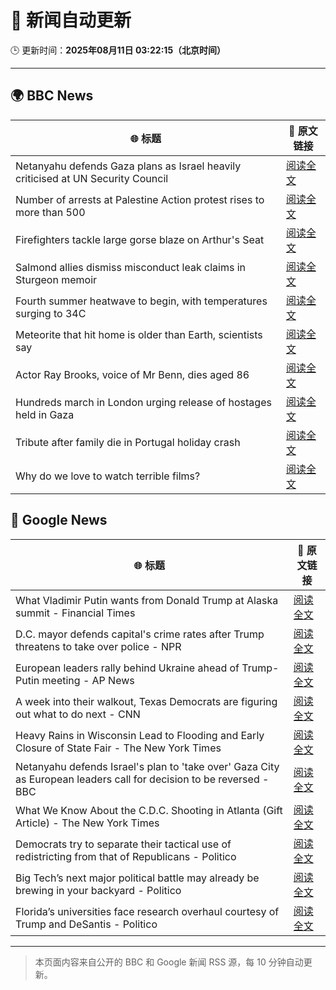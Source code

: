 # 🧠 新闻自动更新

🕒 更新时间：**2025年08月11日 03:22:15（北京时间）**

---

## 🌍 BBC News

| 🌐 标题 | 🔗 原文链接 |
|--------|-------------|
| Netanyahu defends Gaza plans as Israel heavily criticised at UN Security Council | [阅读全文](https://www.bbc.com/news/articles/c5yll33v9gwo?at_medium=RSS&at_campaign=rss) |
| Number of arrests at Palestine Action protest rises to more than 500 | [阅读全文](https://www.bbc.com/news/articles/cqjyyzlwk2go?at_medium=RSS&at_campaign=rss) |
| Firefighters tackle large gorse blaze on Arthur's Seat | [阅读全文](https://www.bbc.com/news/articles/ckg449e1vnpo?at_medium=RSS&at_campaign=rss) |
| Salmond allies dismiss misconduct leak claims in Sturgeon memoir | [阅读全文](https://www.bbc.com/news/articles/c8e11r83p9yo?at_medium=RSS&at_campaign=rss) |
| Fourth summer heatwave to begin, with temperatures surging to 34C | [阅读全文](https://www.bbc.com/weather/articles/czjm4zl20wzo?at_medium=RSS&at_campaign=rss) |
| Meteorite that hit home is older than Earth, scientists say | [阅读全文](https://www.bbc.com/news/articles/cwy003l0pw0o?at_medium=RSS&at_campaign=rss) |
| Actor Ray Brooks, voice of Mr Benn, dies aged 86 | [阅读全文](https://www.bbc.com/news/articles/cp899lyj2m3o?at_medium=RSS&at_campaign=rss) |
| Hundreds march in London urging release of hostages held in Gaza | [阅读全文](https://www.bbc.com/news/articles/c4g66x4xr6zo?at_medium=RSS&at_campaign=rss) |
| Tribute after family die in Portugal holiday crash | [阅读全文](https://www.bbc.com/news/articles/clyjj35pv77o?at_medium=RSS&at_campaign=rss) |
| Why do we love to watch terrible films? | [阅读全文](https://www.bbc.com/news/articles/cy40e08k1p0o?at_medium=RSS&at_campaign=rss) |

## 📰 Google News

| 🌐 标题 | 🔗 原文链接 |
|--------|-------------|
| What Vladimir Putin wants from Donald Trump at Alaska summit - Financial Times | [阅读全文](https://news.google.com/rss/articles/CBMicEFVX3lxTFB4MEY0aFFEeWNhckJhdW9jVm5nZUFqX20wS2tTRzk4d0YyWElLa3REZHlBVHhoeDR6cXJwSWduQzRGVFV5MS15Z0dOU0dFcXh5NFYxQ29XZ3NrNF9KUXhYV2dKbGVTaGZvUERwM3JZMTg?oc=5) |
| D.C. mayor defends capital's crime rates after Trump threatens to take over police - NPR | [阅读全文](https://news.google.com/rss/articles/CBMivwFBVV95cUxONFZ4b1IzVUw4QnMzdUtKV3k4T3RuZmh5NGdjOTVEb25wcUxIdjJKSGhwMi1Tb1lTTDVUMDlqWU1LSFZPNWJ3cXhadS1VY1dtM2dBTklMU0dlbnRSZjk4WXRHTUw2SVlSczZsQnZpWEJVZjkwRzlVaGFlNDIzYnR2SlA2Rmh3MTAtdURpcFFJQW05V1hzRkFUNVZDZHN5YjdUbFJnOE5KdUozWFZUaTBSYzB4Q1NsdFh2YkpuS3ZLZw?oc=5) |
| European leaders rally behind Ukraine ahead of Trump-Putin meeting - AP News | [阅读全文](https://news.google.com/rss/articles/CBMirgFBVV95cUxNMXc2Y3dnSW13YUZSR1pFOE1KVWtyd2FqRHFlNjMtbnVSUWw0Mnl6UGw2VG5nNEd1ZXV4MEh6RjB0M056ajFKbl9JX1RfaGFQc2N0ejVJTC11NFJXV25mcXpHeVZfdGY1QTRDUm1LMHRuR3V4a2ZVMTlrRHYxNW9hbHJNSlBhU3dVUlFZcEMtRk95S3ZhaUt0dGppbDk3aDN3b1pPQ2xsYXRZX2dqN2c?oc=5) |
| A week into their walkout, Texas Democrats are figuring out what to do next - CNN | [阅读全文](https://news.google.com/rss/articles/CBMicEFVX3lxTE9BNjFhVUxXYndGMFVEX1hDUHZRel8zMUdHQmkyMG9UMjdJcVg1Qm5LY3UxVnZRRV9acHlBT2JhdDRiOUNxbGVpZmltWkFCSlZiU0RWbld1WVh2ZGpjcHF3ZEdGc2NqQ0V1djdoMFE5OGQ?oc=5) |
| Heavy Rains in Wisconsin Lead to Flooding and Early Closure of State Fair - The New York Times | [阅读全文](https://news.google.com/rss/articles/CBMiekFVX3lxTE5aMXlObmNBRGhRd1g1bnR1Q184UW5oTmgyZkhDeHhwM0ZFWnVvc253LXE4Q0lFRDh3alJRMVhtcFh3NE5HM3BORjBRYjdFR3lsdTNzNFk0U0F1V18tOUhhbGswbkdmMmhzMWlnZW84cWVxWDgyRVhBalpB?oc=5) |
| Netanyahu defends Israel's plan to 'take over' Gaza City as European leaders call for decision to be reversed - BBC | [阅读全文](https://news.google.com/rss/articles/CBMiVEFVX3lxTFBnak9HOGpRdXdYUWFtaDRDOC1DQk1EU0YzWFZhcTRtdE9ZeHhqU0NaS002ck1CZ3JjSWhvS3pyeU9LMVFSVGY2WTh4VjF5SjNyY3N0Zg?oc=5) |
| What We Know About the C.D.C. Shooting in Atlanta (Gift Article) - The New York Times | [阅读全文](https://news.google.com/rss/articles/CBMicEFVX3lxTE9SZUF6N0REanFuQU05eE1Yakl3eEN3bmRWbU5GWW45ZVlzVlBEQzVKcC1xT3ZQNDI1S0hUNERPQkM3RjNMSDd2a2lBeUozOTFOWlBmNm82S0h3QmtfaU5mLV9UWDV1S3V1Mi1NamtsNi0?oc=5) |
| Democrats try to separate their tactical use of redistricting from that of Republicans - Politico | [阅读全文](https://news.google.com/rss/articles/CBMirgFBVV95cUxONEtTQmJXZGQ1MjJmQmM2eDlRMHAxZEUzaFJfbnVyZGxUV3hlVk1kLWRId1IwUFF4NVB2M0JtMzJFMjl1ZlltYW1kU1BBNzg5TTVuTzlpRV9iMEZSRWxJT3kwaVFQT3NLWU80T0hGZ09JR2JCeFFidzFoSXhldmtxXzV3eG9EaThiN1lCOTgxTTZPQzJNRWFiWmZhSDVXWTQ5dktHbktnMzhJX2VCNFE?oc=5) |
| Big Tech’s next major political battle may already be brewing in your backyard - Politico | [阅读全文](https://news.google.com/rss/articles/CBMixgFBVV95cUxQOXlCZGlHamxEM2o0S2xIWXM2NDFDWW14YzVrSnY3N2g1R09DazJWU0czOHZnbjBDMmlCVHRvN2sySk52c3VZZVpNZnNId1poTU9wemFfWEpTdVQ2SGowLVZjOHNPZ2FGUVRPNGV3N3NzZE5rRTl1ZnMyLWVOa2lSMUc1d3lZc3RvSHhha25YTlcyWWx4LS1tZHRYWUFtY1FUSFJUSWN5Z3NHNVpBZ3B5S1RPdWkxRV8yMHVpWU95VzR2S2ZLeFE?oc=5) |
| Florida’s universities face research overhaul courtesy of Trump and DeSantis - Politico | [阅读全文](https://news.google.com/rss/articles/CBMiwwFBVV95cUxOcW5IR0FkelFXemdTVkhMd2p3UXRKcXF1WFE0aE9TRGdud2pQN19Od2lvdkF5Vm5OaUF0ZXhWZHl6MEJ0aGZKT0p3bXFzcjF5WWZYS2p2a3VPemh6YmZOeDUtTF85c19CaUo5eGRaMkNlVlRPcFh4ZnN2TE5BdnFZdExkTUtTeEJOR1U0RGQtbDNmNWJFdGhpenBDTzFMcU1TQXNGRDdVSUZ6ZF9ueWhGUmVQRnZROURJRzVDRjNmUkZweUE?oc=5) |

---
> 本页面内容来自公开的 BBC 和 Google 新闻 RSS 源，每 10 分钟自动更新。